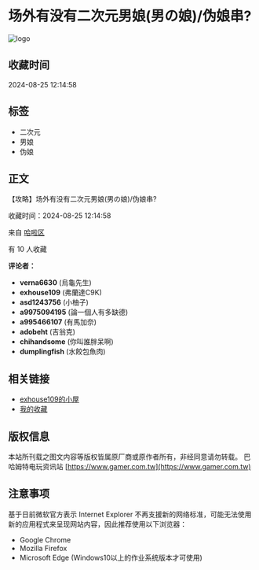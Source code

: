 # 场外有没有二次元男娘(男の娘)/伪娘串? 

![logo](https://i2.bahamut.com.tw/top_logo.svg)

## 收藏时间
2024-08-25 12:14:58   

## 标签
- 二次元
- 男娘
- 伪娘

## 正文
【攻略】场外有没有二次元男娘(男の娘)/伪娘串?   

收藏时间：2024-08-25 12:14:58   

来自 [哈啦区](https://forum.gamer.com.tw)   

有 10 人收藏

**评论者：**
- **verna6630** (烏龜先生)
- **exhouse109** (弗蘭達C9K)
- **asd1243756** (小柚子)
- **a9975094195** (論一個人有多缺德)
- **a995466107** (有馬加奈)
- **adobeht** (吉翁克)
- **chihandsome** (你叫誰胖呆啊)
- **dumplingfish** (水餃包魚肉)

## 相关链接
- [exhouse109的小屋](//home.gamer.com.tw/home.php?owner=exhouse109)
- [我的收藏](//home.gamer.com.tw/bookmark.php?owner=exhouse109)

## 版权信息
本站所刊载之图文内容等版权皆属原厂商或原作者所有，非经同意请勿转载。
巴哈姆特电玩资讯站 [https://www.gamer.com.tw](https://www.gamer.com.tw)

## 注意事项
基于日前微软官方表示 Internet Explorer 不再支援新的网络标准，可能无法使用新的应用程式来呈现网站内容，因此推荐使用以下浏览器：
- Google Chrome 
- Mozilla Firefox 
- Microsoft Edge (Windows10以上的作业系统版本才可使用)